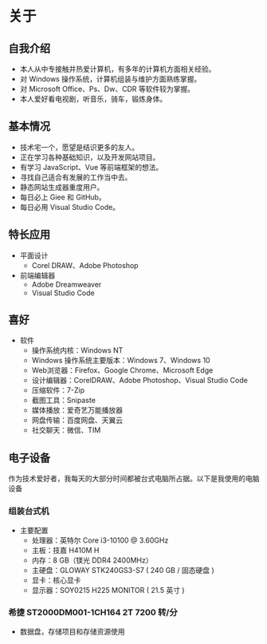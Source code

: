 # 关于

## 自我介绍

- 本人从中专接触并热爱计算机，有多年的计算机方面相关经验。
- 对 Windows 操作系统，计算机组装与维护方面熟练掌握。
- 对 Microsoft Office、Ps、Dw、CDR 等软件较为掌握。
- 本人爱好看电视剧，听音乐，骑车，锻炼身体。

## 基本情况

- 技术宅一个，愿望是结识更多的友人。
- 正在学习各种基础知识，以及开发网站项目。
- 有学习 JavaScript、Vue 等前端框架的想法。
- 寻找自己适合有发展的工作当中去。
- 静态网站生成器重度用户。
- 每日必上 Giee 和 GitHub。
- 每日必用 Visual Studio Code。

## 特长应用

- 平面设计
  - Corel DRAW、Adobe Photoshop
- 前端编辑器
  - Adobe Dreamweaver
  - Visual Studio Code

## 喜好

- 软件
  - 操作系统内核：Windows NT
  - Windows 操作系统主要版本：Windows 7、Windows 10
  - Web浏览器：Firefox、Google Chrome、Microsoft Edge
  - 设计编辑器：CorelDRAW、Adobe Photoshop、Visual Studio Code
  - 压缩软件：7-Zip
  - 截图工具：Snipaste
  - 媒体播放：爱奇艺万能播放器
  - 网盘传输：百度网盘、天翼云
  - 社交聊天：微信、TIM

## 电子设备
作为技术爱好者，我每天的大部分时间都被台式电脑所占据。以下是我使用的电脑设备

### 组装台式机
- 主要配置
  - 处理器：英特尔 Core i3-10100 @ 3.60GHz
  - 主板：技嘉 H410M H
  - 内存：8 GB（镁光 DDR4 2400MHz）
  - 主硬盘：GLOWAY STK240GS3-S7 ( 240 GB / 固态硬盘 )
  - 显卡：核心显卡
  - 显示器：SOY0215 H225 MONITOR ( 21.5 英寸 )

### 希捷 ST2000DM001-1CH164 2T 7200 转/分
- 数据盘，存储项目和存储资源使用
